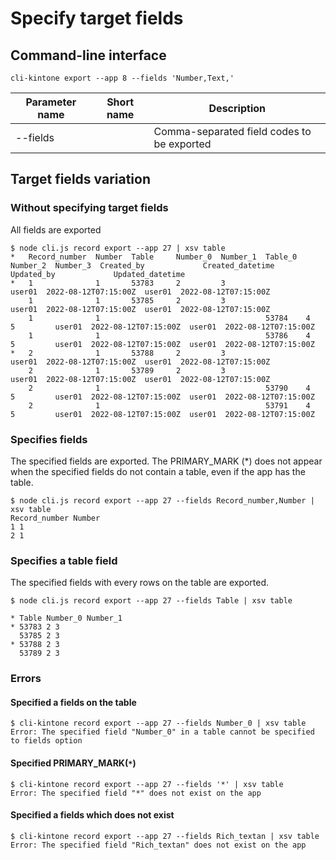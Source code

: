 # Specify target fields

## Command-line interface

```shell
cli-kintone export --app 8 --fields 'Number,Text,'
```

| Parameter name | Short name | Description                                |
| -------------- | ---------- | ------------------------------------------ |
| --fields       |            | Comma-separated field codes to be exported |

## Target fields variation

### Without specifying target fields

All fields are exported

```shell
$ node cli.js record export --app 27 | xsv table
*   Record_number  Number  Table     Number_0  Number_1  Table_0  Number_2  Number_3  Created_by             Created_datetime      Updated_by             Updated_datetime
*   1              1       53783     2         3                                      user01  2022-08-12T07:15:00Z  user01  2022-08-12T07:15:00Z
    1              1       53785     2         3                                      user01  2022-08-12T07:15:00Z  user01  2022-08-12T07:15:00Z
    1              1                                     53784    4         5         user01  2022-08-12T07:15:00Z  user01  2022-08-12T07:15:00Z
    1              1                                     53786    4         5         user01  2022-08-12T07:15:00Z  user01  2022-08-12T07:15:00Z
*   2              1       53788     2         3                                      user01  2022-08-12T07:15:00Z  user01  2022-08-12T07:15:00Z
    2              1       53789     2         3                                      user01  2022-08-12T07:15:00Z  user01  2022-08-12T07:15:00Z
    2              1                                     53790    4         5         user01  2022-08-12T07:15:00Z  user01  2022-08-12T07:15:00Z
    2              1                                     53791    4         5         user01  2022-08-12T07:15:00Z  user01  2022-08-12T07:15:00Z
```

### Specifies fields

The specified fields are exported. The PRIMARY_MARK (\*) does not appear when the specified fields do not contain a table, even if the app has the table.

```shell
$ node cli.js record export --app 27 --fields Record_number,Number | xsv table
Record_number Number
1 1
2 1
```

### Specifies a table field

The specified fields with every rows on the table are exported.

```shell
$ node cli.js record export --app 27 --fields Table | xsv table

* Table Number_0 Number_1
* 53783 2 3
  53785 2 3
* 53788 2 3
  53789 2 3
```

### Errors

#### Specified a fields on the table

```shell
$ cli-kintone record export --app 27 --fields Number_0 | xsv table
Error: The specified field "Number_0" in a table cannot be specified to fields option
```

#### Specified PRIMARY_MARK(`*`)

```shell
$ cli-kintone record export --app 27 --fields '*' | xsv table
Error: The specified field "*" does not exist on the app
```

#### Specified a fields which does not exist

```shell
$ cli-kintone record export --app 27 --fields Rich_textan | xsv table
Error: The specified field "Rich_textan" does not exist on the app
```
